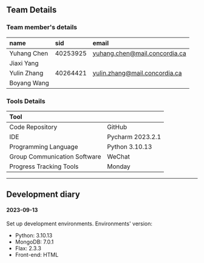 ## Team Details

### Team member's details

| name        | sid      | email                         |
| :---------- | :------- | :---------------------------- |
| Yuhang Chen | 40253925 | yuhang.chen@mail.concordia.ca |
| Jiaxi Yang  |          |                               |
| Yulin Zhang | 40264421 | yulin.zhang@mail.concordia.ca |
| Boyang Wang |          |                               |

### Tools Details

| Tool                         |                  |
| :--------------------------- | :--------------- |
| Code Repository              | GitHub           |
| IDE                          | Pycharm 2023.2.1 |
| Programming Language         | Python 3.10.13   |
| Group Communication Software | WeChat           |
| Progress Tracking Tools      | Monday           |

------------------------------------------

##  Development diary






#### 2023-09-13

Set up development environments. Environments' version:
* Python: 3.10.13
* MongoDB: 7.0.1
* Flax: 2.3.3
* Front-end: HTML
